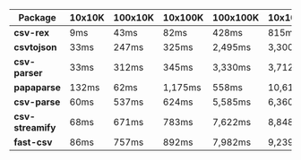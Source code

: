 | Package | 10x10K | 100x10K | 10x100K | 100x100K | 10x1000K 
|---------|---|---|---|---|---
| **csv-rex** | 9ms | 43ms | 82ms | 428ms | 815ms 
| **csvtojson** | 33ms | 247ms | 325ms | 2,495ms | 3,300ms 
| **csv-parser** | 33ms | 312ms | 345ms | 3,330ms | 3,712ms 
| **papaparse** | 132ms | 62ms | 1,175ms | 558ms | 10,619ms 
| **csv-parse** | 60ms | 537ms | 624ms | 5,585ms | 6,360ms 
| **csv-streamify** | 68ms | 671ms | 783ms | 7,622ms | 8,848ms 
| **fast-csv** | 86ms | 757ms | 892ms | 7,982ms | 9,239ms 
